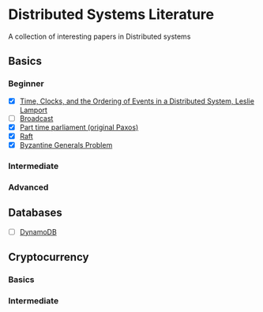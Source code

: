 # Distributed Systems Literature

A collection of interesting papers in Distributed systems

## Basics

### Beginner

- [x] [Time, Clocks, and the Ordering of Events in a Distributed System, Leslie Lamport](https://lamport.azurewebsites.net/pubs/time-clocks.pdf)
- [ ] [Broadcast](https://ecommons.cornell.edu/bitstream/handle/1813/6207/94-1425.pdf)
- [x] [Part time parliament (original Paxos)](https://lamport.azurewebsites.net/pubs/lamport-paxos.pdf)
- [x] [Raft](https://web.stanford.edu/~ouster/cgi-bin/papers/raft-atc14)
- [x] [Byzantine Generals Problem]()

### Intermediate


### Advanced

## Databases

- [ ] [DynamoDB](#)

## Cryptocurrency

### Basics


### Intermediate




 

